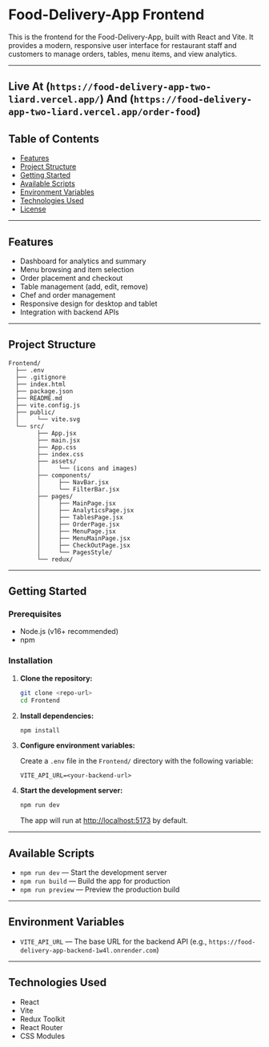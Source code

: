 # Food-Delivery-App Frontend

This is the frontend for the Food-Delivery-App, built with React and Vite. It provides a modern, responsive user interface for restaurant staff and customers to manage orders, tables, menu items, and view analytics.

---

## Live At (`https://food-delivery-app-two-liard.vercel.app/`) And (`https://food-delivery-app-two-liard.vercel.app/order-food`)

## Table of Contents

- [Features](#features)
- [Project Structure](#project-structure)
- [Getting Started](#getting-started)
- [Available Scripts](#available-scripts)
- [Environment Variables](#environment-variables)
- [Technologies Used](#technologies-used)
- [License](#license)

---

## Features

- Dashboard for analytics and summary
- Menu browsing and item selection
- Order placement and checkout
- Table management (add, edit, remove)
- Chef and order management
- Responsive design for desktop and tablet
- Integration with backend APIs

---

## Project Structure

```
Frontend/
  ├── .env
  ├── .gitignore
  ├── index.html
  ├── package.json
  ├── README.md
  ├── vite.config.js
  ├── public/
  │     └── vite.svg
  └── src/
        ├── App.jsx
        ├── main.jsx
        ├── App.css
        ├── index.css
        ├── assets/
        │     └── (icons and images)
        ├── components/
        │     ├── NavBar.jsx
        │     └── FilterBar.jsx
        ├── pages/
        │     ├── MainPage.jsx
        │     ├── AnalyticsPage.jsx
        │     ├── TablesPage.jsx
        │     ├── OrderPage.jsx
        │     ├── MenuPage.jsx
        │     ├── MenuMainPage.jsx
        │     ├── CheckOutPage.jsx
        │     └── PagesStyle/
        └── redux/
```

---

## Getting Started

### Prerequisites

- Node.js (v16+ recommended)
- npm

### Installation

1. **Clone the repository:**

   ```sh
   git clone <repo-url>
   cd Frontend
   ```

2. **Install dependencies:**

   ```sh
   npm install
   ```

3. **Configure environment variables:**

   Create a `.env` file in the `Frontend/` directory with the following variable:

   ```
   VITE_API_URL=<your-backend-url>
   ```

4. **Start the development server:**
   ```sh
   npm run dev
   ```
   The app will run at [http://localhost:5173](http://localhost:5173) by default.

---

## Available Scripts

- `npm run dev` — Start the development server
- `npm run build` — Build the app for production
- `npm run preview` — Preview the production build

---

## Environment Variables

- `VITE_API_URL` — The base URL for the backend API (e.g., `https://food-delivery-app-backend-1w4l.onrender.com`)

---

## Technologies Used

- React
- Vite
- Redux Toolkit
- React Router
- CSS Modules